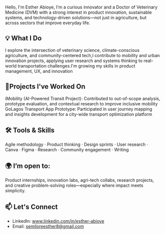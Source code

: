 Hello, I'm Esther Abioye, I'm a curious innovator and a Doctor of Veterinary Medicine (DVM) with a strong interest in product innovation, sustainable systems, and technology-driven solutions—not just in agriculture, but across sectors that improve everyday life.
## 💡 What I Do 
I explore the intersection of veterinary science, climate-conscious agriculture, and community-centered tech,I contribute to mobility and urban innovation projects, applying user research and systems thinking to real-world transportation challenges.I'm growing my skills in product management, UX, and innovation
## 🚀Projects I've Worked On
iMobility (AI-Powered Transit Project): Contributed to out-of-scope analysis, prototype evaluation, and contextual research to improve inclusive mobility
GoLagos Transport App Prototype: Participated in user journey mapping and insights development for a city-wide transport optimization platform
## 🛠️ Tools & Skills
Agile methodology · Product thinking · Design sprints · User research · Canva · Figma · Research · Community engagement · Writing
## 🌍 I’m open to:
Product internships, innovation labs, agri-tech collabs, research projects, and creative problem-solving roles—especially where impact meets simplicity.
## 📫 Let's Connect
- LinkedIn: www.linkedin.com/in/esther-abioye
- Email: semiloreesther8@gmail.com
